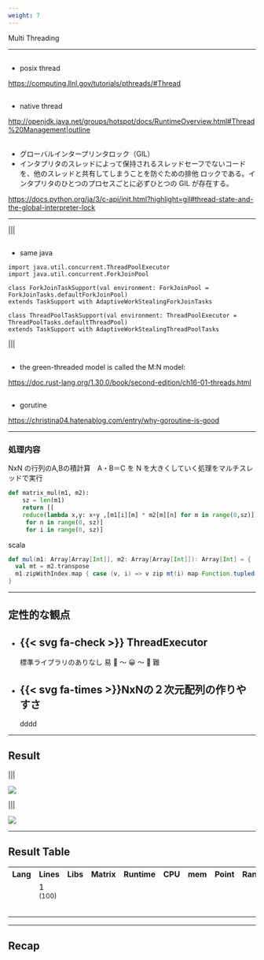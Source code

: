 ```yaml
---
weight: 7
---
```


<!-- : .text-data -->Multi Threading


---
<!--: .wrap -->

## <i class="icon-cplusplus"></i>

- posix thread

https://computing.llnl.gov/tutorials/pthreads/#Thread

## <i class="icon-java"></i>

- native thread

http://openjdk.java.net/groups/hotspot/docs/RuntimeOverview.html#Thread%20Management|outline

## <i class="icon-python"></i>

- グローバルインタープリンタロック（GIL）
- インタプリタのスレッドによって保持されるスレッドセーフでないコードを、他のスレッドと共有してしまうことを防ぐための排他 ロックである。インタプリタのひとつのプロセスごとに必ずひとつの GIL が存在する。

https://docs.python.org/ja/3/c-api/init.html?highlight=gil#thread-state-and-the-global-interpreter-lock


---
<!--: .wrap -->

|||

## <i class="icon-scala"></i>

- same java

```
import java.util.concurrent.ThreadPoolExecutor
import java.util.concurrent.ForkJoinPool

class ForkJoinTaskSupport(val environment: ForkJoinPool = ForkJoinTasks.defaultForkJoinPool)
extends TaskSupport with AdaptiveWorkStealingForkJoinTasks

class ThreadPoolTaskSupport(val environment: ThreadPoolExecutor = ThreadPoolTasks.defaultThreadPool)
extends TaskSupport with AdaptiveWorkStealingThreadPoolTasks
```

|||

## <i class="icon-rust"></i>

- the green-threaded model is called the M:N model:

https://doc.rust-lang.org/1.30.0/book/second-edition/ch16-01-threads.html

## <i class="icon-go"></i>

- gorutine

https://christina04.hatenablog.com/entry/why-goroutine-is-good

---
<!--: wrap -->

### 処理内容

<!--: content-left -->NxN の行列のA,Bの積計算　A・B＝C を N を大きくしていく処理をマルチスレッドで実行

```python
def matrix_mul(m1, m2):
    sz = len(m1)
    return [[
    reduce(lambda x,y: x+y ,[m1[i][m] * m2[m][n] for m in range(0,sz)])
     for n in range(0, sz)]
     for i in range(0, sz)]
```

scala

```scala
def mul(m1: Array[Array[Int]], m2: Array[Array[Int]]): Array[Int] = {
  val mt = m2.transpose
  m1.zipWithIndex.map { case (v, i) => v zip mt(i) map Function.tupled(_*_) reduceLeft(_+_)}
}
```

---

## 定性的な観点


<ul class="flexblock specs">
  <li>
    <div>
      <h2>{{< svg fa-check >}}
      ThreadExecutor
      </h2>
      標準ライブラリのありなし  易 🦸 〜 😀 〜 🤔 難
    </div>
  </li>
  <li>
    <div>
      <h2>{{< svg fa-times >}}NxNの２次元配列の作りやすさ</h2>
      dddd
    </div>
  </li>
</ul>

---

## Result

|||

![](/img/result/amdar_cpu_linux.png)

|||


![](/img/result/amdar_mem_linux.png)

---

## Result Table

<table class="no-border">
<tr>
  <th>Lang</th>
  <th>Lines</th>
  <th>Libs</th>
  <th>Matrix</th>
  <th>Runtime</th>
  <th>CPU</th>
  <th>mem</th>
  <th>Point</th>
  <th>Rank</th>
</tr>

<tr>
  <td><i class="icon-java"></i></td>
  <td>1 <small>(100)</small></td>
  <td></td>
  <td></td>
  <td></td>
  <td></td>
  <td></td>
  <td></td>
  <td></td>
</tr>
<tr>
  <td><i class="icon-cplusplus"></i></td>
  <td></td>
  <td></td>
  <td></td>
  <td></td>
  <td></td>
  <td></td>
  <td></td>
  <td></td>
</tr>
<tr>
  <td><i class="icon-python"></i></td>
  <td></td>
  <td></td>
  <td></td>
  <td></td>
  <td></td>
  <td></td>
  <td></td>
  <td></td>
</tr>
<tr>
  <td><i class="icon-scala"></i></td>
  <td></td>
  <td></td>
  <td></td>
  <td></td>
  <td></td>
  <td></td>
  <td></td>
  <td></td>
</tr>
<tr>
  <td><i class="icon-rust"></i></td>
  <td></td>
  <td></td>
  <td></td>
  <td></td>
  <td></td>
  <td></td>
  <td></td>
  <td></td>
</tr>
<tr>
  <td><i class="icon-go"></i></td>
  <td></td>
  <td></td>
  <td></td>
  <td></td>
  <td></td>
  <td></td>
  <td></td>
  <td></td>
</tr>

</table>

---

## Recap
